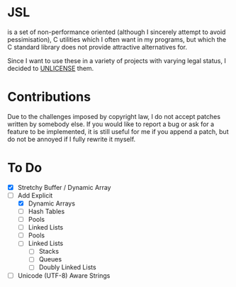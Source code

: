 # JSL

is a set of non-performance oriented (although I sincerely attempt to avoid pessimisation),
C utilities which I often want in my programs, but which the C standard library
does not provide attractive alternatives for.

Since I want to use these in a variety of projects with varying legal status, I decided to
[UNLICENSE](https://www.unlicense.org) them.

# Contributions

Due to the challenges imposed by copyright law, I do not accept patches
written by somebody else. If you would like to report a bug or ask for a
feature to be implemented, it is still useful for me if you append a patch,
but do not be annoyed if I fully rewrite it myself.

# To Do

- [x] Stretchy Buffer / Dynamic Array
- [ ] Add Explicit
    - [x] Dynamic Arrays
    - [ ] Hash Tables
    - [ ] Pools
    - [ ] Linked Lists
    - [ ] Pools
    - [ ] Linked Lists
        - [ ] Stacks
        - [ ] Queues
        - [ ] Doubly Linked Lists
- [ ] Unicode (UTF-8) Aware Strings

